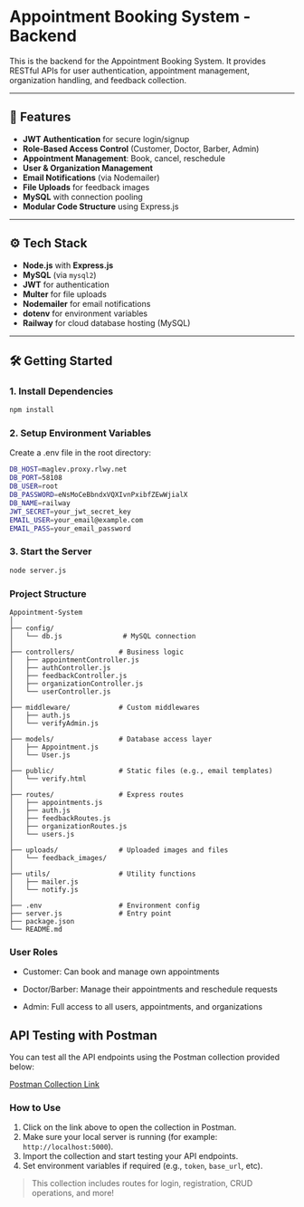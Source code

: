 # Appointment Booking System - Backend

This is the backend for the Appointment Booking System. It provides RESTful APIs for user authentication, appointment management, organization handling, and feedback collection.

---

## 🚀 Features

- **JWT Authentication** for secure login/signup
- **Role-Based Access Control** (Customer, Doctor, Barber, Admin)
- **Appointment Management**: Book, cancel, reschedule
- **User & Organization Management**
- **Email Notifications** (via Nodemailer)
- **File Uploads** for feedback images
- **MySQL** with connection pooling
- **Modular Code Structure** using Express.js

---

## ⚙️ Tech Stack

- **Node.js** with **Express.js**
- **MySQL** (via `mysql2`)
- **JWT** for authentication
- **Multer** for file uploads
- **Nodemailer** for email notifications
- **dotenv** for environment variables
- **Railway** for cloud database hosting (MySQL)

---

## 🛠️ Getting Started

### 1. Install Dependencies

```bash
npm install

```
### 2. Setup Environment Variables
Create a .env file in the root directory:
```bash
DB_HOST=maglev.proxy.rlwy.net
DB_PORT=58108
DB_USER=root
DB_PASSWORD=eNsMoCeBbndxVQXIvnPxibfZEwWjialX
DB_NAME=railway
JWT_SECRET=your_jwt_secret_key
EMAIL_USER=your_email@example.com
EMAIL_PASS=your_email_password
```
### 3. Start the Server
````bash
node server.js
````
### Project Structure
```
Appointment-System
│
├── config/
│   └── db.js               # MySQL connection
│
├── controllers/           # Business logic
│   ├── appointmentController.js
│   ├── authController.js
│   ├── feedbackController.js
│   ├── organizationController.js
│   └── userController.js
│
├── middleware/            # Custom middlewares
│   ├── auth.js
│   └── verifyAdmin.js
│
├── models/                # Database access layer
│   ├── Appointment.js
│   └── User.js
│
├── public/                # Static files (e.g., email templates)
│   └── verify.html
│
├── routes/                # Express routes
│   ├── appointments.js
│   ├── auth.js
│   ├── feedbackRoutes.js
│   ├── organizationRoutes.js
│   └── users.js
│
├── uploads/               # Uploaded images and files
│   └── feedback_images/
│
├── utils/                 # Utility functions
│   ├── mailer.js
│   └── notify.js
│
├── .env                   # Environment config
├── server.js              # Entry point
├── package.json
└── README.md
```

### User Roles
-   Customer: Can book and manage own appointments

-   Doctor/Barber: Manage their appointments and reschedule requests

-   Admin: Full access to all users, appointments, and organizations

##  API Testing with Postman

You can test all the API endpoints using the Postman collection provided below:

 [Postman Collection Link](https://solar-meadow-640134.postman.co/workspace/My-Workspace~3b1ec586-7551-49f0-87c2-2af3e979b42f/collection/22737106-d7337984-2674-4ac6-a4bf-769fa332b82f?action=share&source=copy-link&creator=22737106)

###  How to Use

1. Click on the link above to open the collection in Postman.
2. Make sure your local server is running (for example: `http://localhost:5000`).
3. Import the collection and start testing your API endpoints.
4. Set environment variables if required (e.g., `token`, `base_url`, etc).

>  This collection includes routes for login, registration, CRUD operations, and more!

